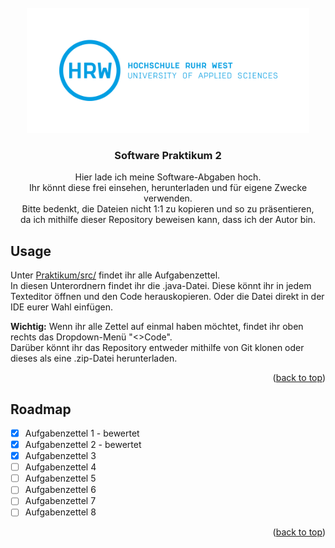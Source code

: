 <!-- PROJECT LOGO -->
<br />
<div align="center">
  <a href="https://github.com/othneildrew/Best-README-Template">
    <img src="images/hrw_logo.png" alt="Logo" width=auto height="200">
  </a>

<h3 align="center">Software Praktikum 2</h3>

  <p align="center">
    Hier lade ich meine Software-Abgaben hoch.<br>
    Ihr könnt diese frei einsehen, herunterladen und für eigene Zwecke verwenden.<br>
    Bitte bedenkt, die Dateien nicht 1:1 zu kopieren und so zu präsentieren,  <br>
    da ich mithilfe dieser Repository beweisen kann, dass ich der Autor bin.
  </p>
</div>

<!-- USAGE EXAMPLES -->
## Usage

Unter [Praktikum/src/](https://github.com/JavaBoii/Praktikum/tree/master/src) findet ihr alle Aufgabenzettel.<br>
In diesen Unterordnern findet ihr die .java-Datei. Diese könnt ihr in jedem Texteditor öffnen und den Code herauskopieren.
Oder die Datei direkt in der IDE eurer Wahl einfügen.<br>

<b>Wichtig:</b> Wenn ihr alle Zettel auf einmal haben möchtet, findet ihr oben rechts das Dropdown-Menü "<>Code".<br>
Darüber könnt ihr das Repository entweder mithilfe von Git klonen oder dieses als eine .zip-Datei herunterladen.

<p align="right">(<a href="#readme-top">back to top</a>)</p>



<!-- ROADMAP -->
## Roadmap

- [x] Aufgabenzettel 1 - bewertet
- [x] Aufgabenzettel 2 - bewertet
- [x] Aufgabenzettel 3
- [ ] Aufgabenzettel 4
- [ ] Aufgabenzettel 5
- [ ] Aufgabenzettel 6
- [ ] Aufgabenzettel 7
- [ ] Aufgabenzettel 8

<p align="right">(<a href="#readme-top">back to top</a>)</p>